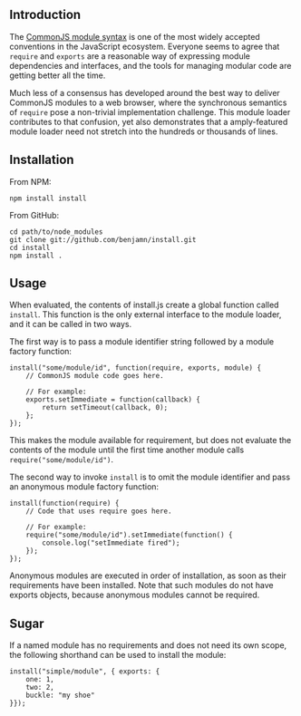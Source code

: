 Introduction
---

The [CommonJS module syntax](http://wiki.commonjs.org/wiki/Modules/1.1) is one of the most widely accepted conventions in the JavaScript ecosystem. Everyone seems to agree that `require` and `exports` are a reasonable way of expressing module dependencies and interfaces, and the tools for managing modular code are getting better all the time.

Much less of a consensus has developed around the best way to deliver CommonJS modules to a web browser, where the synchronous semantics of `require` pose a non-trivial implementation challenge. This module loader contributes to that confusion, yet also demonstrates that a amply-featured module loader need not stretch into the hundreds or thousands of lines.

Installation
---
From NPM:

    npm install install

From GitHub:

    cd path/to/node_modules
    git clone git://github.com/benjamn/install.git
    cd install
    npm install .

Usage
---

When evaluated, the contents of install.js create a global function called `install`. This function is the only external interface to the module loader, and it can be called in two ways.

The first way is to pass a module identifier string followed by a module factory function:

    install("some/module/id", function(require, exports, module) {
        // CommonJS module code goes here.

        // For example:
        exports.setImmediate = function(callback) {
            return setTimeout(callback, 0);
        };
    });

This makes the module available for requirement, but does not evaluate the contents of the module until the first time another module calls `require("some/module/id")`.

The second way to invoke `install` is to omit the module identifier and pass an anonymous module factory function:

    install(function(require) {
        // Code that uses require goes here.

        // For example:
        require("some/module/id").setImmediate(function() {
            console.log("setImmediate fired");
        });
    });

Anonymous modules are executed in order of installation, as soon as their requirements have been installed. Note that such modules do not have exports objects, because anonymous modules cannot be required.

Sugar
---
If a named module has no requirements and does not need its own scope, the following shorthand can be used to install the module:

    install("simple/module", { exports: {
        one: 1,
        two: 2,
        buckle: "my shoe"
    }});
